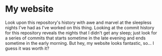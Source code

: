 # My website

Look upon this repository's history with awe and marvel at the sleepless nights I've had as I've worked on this thing. Looking at the commit history for this repository reveals the nights that I didn't get any sleep; just look for a series of commits that starts sometime in the late evening and ends sometime in the early morning. But hey, my website looks fantastic, so... I guess it was worth it?
